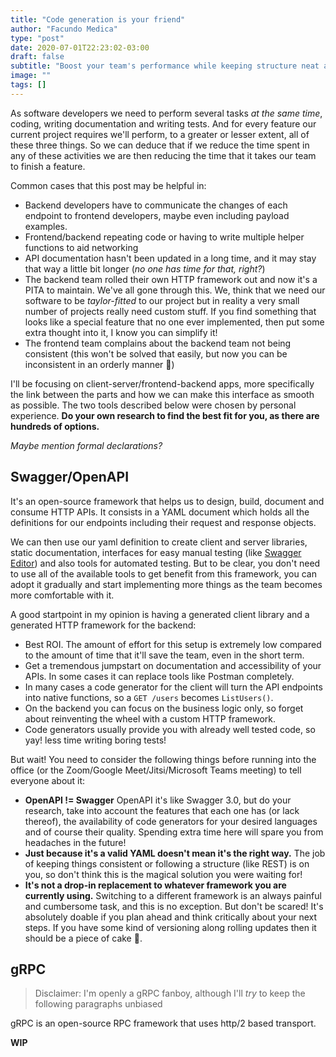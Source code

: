 ```yaml
---
title: "Code generation is your friend"
author: "Facundo Medica"
type: "post"
date: 2020-07-01T22:23:02-03:00
draft: false
subtitle: "Boost your team's performance while keeping structure neat and tidy"
image: ""
tags: []
---
```


As software developers we need to perform several tasks _at the same time_, coding, writing documentation and writing tests. And for every feature our current project requires we'll perform, to a greater or lesser extent, all of these three things. So we can deduce that if we reduce the time spent in any of these activities we are then reducing the time that it takes our team to finish a feature.

Common cases that this post may be helpful in:

- Backend developers have to communicate the changes of each endpoint to frontend developers, maybe even including payload examples.
- Frontend/backend repeating code or having to write multiple helper functions to aid networking
- API documentation hasn't been updated in a long time, and it may stay that way a little bit longer (_no one has time for that, right?_)
- The backend team rolled their own HTTP framework out and now it's a PITA to maintain. We've all gone through this. We, think that we need our software to be _taylor-fitted_ to our project but in reality a very small number of projects really need custom stuff. If you find something that looks like a special feature that no one ever implemented, then put some extra thought into it, I know you can simplify it!
- The frontend team complains about the backend team not being consistent (this won't be solved that easily, but now you can be inconsistent in an orderly manner 🤣)

I'll be focusing on client-server/frontend-backend apps, more specifically the link between the parts and how we can make this interface as smooth as possible. The two tools described below were chosen by personal experience. **Do your own research to find the best fit for you, as there are hundreds of options.**

_Maybe mention formal declarations?_

## Swagger/OpenAPI

It's an open-source framework that helps us to design, build, document and consume HTTP APIs. It consists in a YAML document which holds all the definitions for our endpoints including their request and response objects.

We can then use our yaml definition to create client and server libraries, static documentation, interfaces for easy manual testing (like [Swagger Editor](https://editor.swagger.io)) and also tools for automated testing. But to be clear, you don't need to use all of the available tools to get benefit from this framework, you can adopt it gradually and start implementing more things as the team becomes more comfortable with it.

A good startpoint in my opinion is having a generated client library and a generated HTTP framework for the backend:

- Best ROI. The amount of effort for this setup is extremely low compared to the amount of time that it'll save the team, even in the short term.
- Get a tremendous jumpstart on documentation and accessibility of your APIs. In some cases it can replace tools like Postman completely.
- In many cases a code generator for the client will turn the API endpoints into native functions, so a `GET /users` becomes `ListUsers()`.
- On the backend you can focus on the business logic only, so forget about reinventing the wheel with a custom HTTP framework.
- Code generators usually provide you with already well tested code, so yay! less time writing boring tests!


But wait! You need to consider the following things before running into the office (or the Zoom/Google Meet/Jitsi/Microsoft Teams meeting) to tell everyone about it:

- **OpenAPI != Swagger** OpenAPI it's like Swagger 3.0, but do your research, take into account the features that each one has (or lack thereof), the availability of code generators for your desired languages and of course their quality. Spending extra time here will spare you from headaches in the future!
- **Just because it's a valid YAML doesn't mean it's the right way.** The job of keeping things consistent or following a structure (like REST) is on you, so don't think this is the magical solution you were waiting for!
- **It's not a drop-in replacement to whatever framework you are currently using.** Switching to a different framework is an always painful and cumbersome task, and this is no exception. But don't be scared! It's absolutely doable if you plan ahead and think critically about your next steps. If you have some kind of versioning along rolling updates then it should be a piece of cake 🍰.

## gRPC

> Disclaimer: I'm openly a gRPC fanboy, although I'll _try_ to keep the following paragraphs unbiased

gRPC is an open-source RPC framework that uses http/2 based transport.

**WIP**